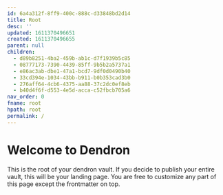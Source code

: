 ```yaml
---
id: 6a4a312f-8ff9-400c-888c-d33848bd2d14
title: Root
desc: ''
updated: 1611370496651
created: 1611370496655
parent: null
children:
  - d89b8251-4ba2-459b-ab1c-d7f1939b5c85
  - 08777173-7390-4439-85ff-9b5b2a5737a1
  - e86ac3ab-dbe1-47a1-bcd7-9df0d0490b40
  - 33cd394e-1034-43bb-b911-b0b353cad3b0
  - 276aff64-4cb6-4375-aa88-37c2dc0ef8eb
  - b40d4f6f-d553-4e5d-acca-c52fbcb705a6
nav_order: 0
fname: root
hpath: root
permalink: /
---
```

# Welcome to Dendron

This is the root of your dendron vault. If you decide to publish your entire vault, this will be your landing page. You are free to customize any part of this page except the frontmatter on top. 

